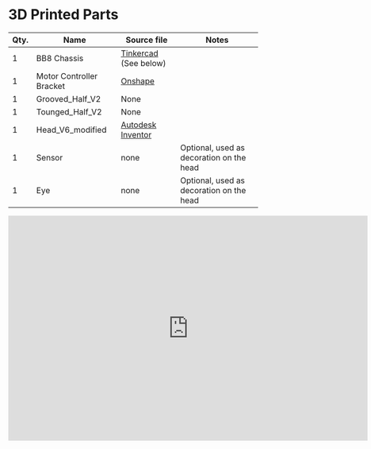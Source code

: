 # 3D Printed Parts

| Qty. | Name | Source file | Notes |
| ---- | ---- | ----------- | ----- |
| 1 | BB8 Chassis | [Tinkercad](https://www.tinkercad.com/things/54Emxx3GyOb) (See below) |
| 1 | Motor Controller Bracket | [Onshape]()
| 1 | Grooved_Half_V2 | None |
| 1 | Tounged_Half_V2 | None |
| 1 | Head_V6_modified | [Autodesk Inventor](https://github.com/Team3309/Summer-Camp-BB8/tree/main/CAD/Source/Head_V6_Modified.ipt)
| 1 | Sensor | none | Optional, used as decoration on the head |
| 1 | Eye | none | Optional, used as decoration on the head |

<iframe width="725" height="453" src="https://www.tinkercad.com/embed/54Emxx3GyOb?editbtn=1" frameborder="0" marginwidth="0" marginheight="0" scrolling="no"></iframe>

